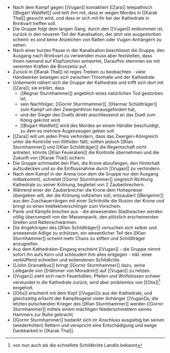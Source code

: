 - Nach dem Kampf gegen [[Vugan]] kontaktiert [[Zara]] telepathisch [[Bogart Waldfell]] und teilt ihm mit, dass er wegen Mordes in [[Karak Thal]] gesucht wird, und dass er sich mit ihr bei der Kathedrale in Rrinkvart treffen soll.
- Die Gruppe folgt dem langen Gang, durch den [[Vugan]] entkommen ist, zurück in den neueren Teil der Kanalisation, der jetzt wie ausgestorben scheint: es sind keine Anzeichen von Ratten oder Vugan-Anhängern zu sehen.
- Nach einer kurzen Pause in der Kanalisation beschliesst die Gruppe, den Ausgang nach Rrinkvart zu verwenden muss aber feststellen, dass ihnen niemand auf Klopfzeichen antwortet, Daraufhin stemmen sie mit vereinten Kräften die Bronzetür auf.
- Zurück in [[Karak Thal]] ist reges Treiben zu beobachten - viele Handwerker bewegen sich zwischen Thronhalle und der Kathedrale.
- Unbemerkt nähert sich die Gruppe der Kathedrale und trifft sich dort mit [[Zara]]; sie erklärt, dass
    - [[Regnar Sturmhammer]] angeblich eines natürlichen Tod gestorben ist;
    - sein Nachfolger, [[Gornir Sturmhammer]], [[Harmar Schildträger]] zum Kampf um den Zwergenthron herausgefordert hat,
    - und der Sieger des Duells direkt anschliessend an das Duell zum König gekrönt wird.
    - [[Bogart Waldfell]] wird des Mordes an einem Händler beschuldigt, zu dem es mehrere Augenzeugen geben soll.
- [[Zara]] will um jeden Preis verhindern, dass das Zwergen-Königreich unter die Kontrolle von Illithiden fällt; sollten jedoch [[Klan Sturmhammer]] und [[Klan Schildträger]] die Regentschaft nicht antreten, könnte [[Klan Feueratem]] die Kontrolle übernehmen und die Zukunft von [[Karak Thal]] sichern.
- Die Gruppe schmiedet den Plan, die Krone abzufangen, den Hinterhalt aufzudecken und so die Einflussnahme durch [[Vugan]] zu verhindern.
- Nach dem Kampf in der Arena (von dem die Gruppe nur den Ausgang mitbekommt), schreitet [[Gornir Sturmhammer]] siegreich Richtung Kathedrale zu seiner Krönung, begleitet von 2 Zauberbrechern.
- Während einer der Zauberbrecher die Krone dem Hoheprieser übergeben will, der die Krönung vollziehen soll, entzaubert [[Bergelmir]] aus den Zuschauerrängen mit einer Schritrolle die Illusion der Krone und bringt so einen Intellektverschlinger zum Vorschein.
- Panik und Kämpfe brechen aus - die anwesenden Stadtwachen werden völlig überrumpelt von der Massenpanik, den plötzlich erscheinenden Grellen und Rattenschwärmen.
- Die Angehörigen des [[Klan Schildträger]] versuchen sich selber und anwesende Adlige zu schützen, ein wesentlicher Teil des [[Klan Sturmhammer]] scheint mehr Chaos zu stiften und Schildträger anzugreifen.
- Aus dem Kathedralen-Eingang erscheint [[Vugan]] - die Gruppe nimmt sofort ihn aufs Korn und schleudert ihm alles entgegen - inkl. einer verblüffend schnellen und wütendenen Schildkröte.
- [[John Gramatikus]] bringt [[Gornir Sturmhammer]] dazu, seine Leibgarde von [[Hämmer von Moradrim]] auf [[Vugan]] zu hetzen.
- [[Vugan]] zieht sich nach Feuerbällen, Pfeilen und Wolfsbissen schwer verwundet in die Kathedrale zurück, wird aber problemlos von [[Otis]][^1] eingeholt.
- [[Otis]] erscheint mit dem Kopf [[Vugan]]s aus der Kathedrale, und gleichzeitig erlischt der Kampfesgeist vieler Anhänger [[Vugan]]s; die letzten putschenden Krieger des [[Klan Sturmhammer]] werden [[Gornir Sturmhammer]] mittels einem mächtigen Niederschmettern seines Hammers zur Ruhe gebracht.
- [[Gornir Sturmhammer]] bedankt sich im Anschluss ausgiebig bei seinen (wiederholten) Rettern und verspricht eine Entschädigung und ewige Dankbarkeit in [[Karak Thal]].


[^1]: von nun auch als die schnellste Schildkröte Landils bekannt